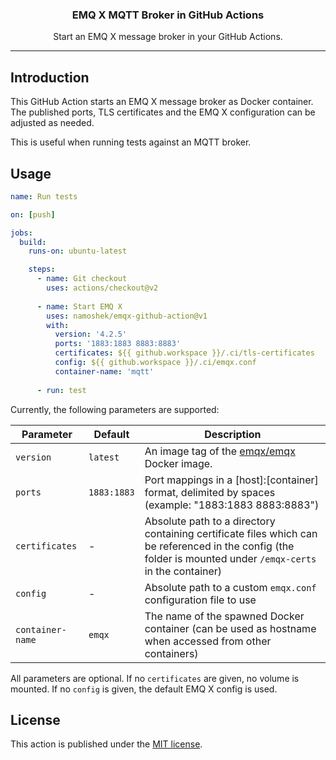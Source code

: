 <div align="center">
  <p>
    <h3>EMQ X MQTT Broker in GitHub Actions</h3>
  </p>
  <p>Start an EMQ X message broker in your GitHub Actions.</p>
</div>

---

## Introduction

This GitHub Action starts an EMQ X message broker as Docker container.
The published ports, TLS certificates and the EMQ X configuration can be adjusted as needed.

This is useful when running tests against an MQTT broker.

## Usage

```yaml
name: Run tests

on: [push]

jobs:
  build:
    runs-on: ubuntu-latest

    steps:
      - name: Git checkout
        uses: actions/checkout@v2
  
      - name: Start EMQ X
        uses: namoshek/emqx-github-action@v1
        with:
          version: '4.2.5'
          ports: '1883:1883 8883:8883'
          certificates: ${{ github.workspace }}/.ci/tls-certificates
          config: ${{ github.workspace }}/.ci/emqx.conf
          container-name: 'mqtt'
  
      - run: test
```

Currently, the following parameters are supported:

| Parameter | Default  | Description |
|-----------|----------|-------------|
| `version` | `latest` | An image tag of the [emqx/emqx](`https://hub.docker.com/r/emqx/emqx`) Docker image. |
| `ports`   | `1883:1883` | Port mappings in a [host]:[container] format, delimited by spaces (example: "1883:1883 8883:8883") |
| `certificates` | -   | Absolute path to a directory containing certificate files which can be referenced in the config (the folder is mounted under `/emqx-certs` in the container) |
| `config`  | -        | Absolute path to a custom `emqx.conf` configuration file to use |
| `container-name` | `emqx` | The name of the spawned Docker container (can be used as hostname when accessed from other containers) |

All parameters are optional. If no `certificates` are given, no volume is mounted. If no `config` is given, the default EMQ X config is used.

## License

This action is published under the [MIT license](LICENSE).
